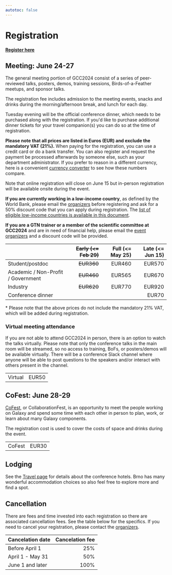 ```yaml
---
autotoc: false
---
```


<slot name="/events/gcc2024/header" />


# Registration

  <div class="text-center my-5">
    <a href="https://register.oxfordabstracts.com/event/5248?preview=true" type="button" class="btn btn-primary" target="_blank">
        <strong>Register here</strong>
    </a>
  </div>
</div>


## Meeting: June 24-27

The general meeting portion of GCC2024 consist of a series of peer-reviewed
talks, posters, demos, training sessions, Birds-of-a-Feather meetups, and sponsor talks.

The registration fee includes admission to the meeting events, snacks and drinks
during the morning/afternoon break, and lunch for each day.

Tuesday evening will be the official conference dinner, which needs to be
purchased along with the registration. If you'd like to purchase additional
dinner tickets for your travel companion(s) you can do so at the time of
registration.

**Please note that all prices are listed in Euros (EUR) and exclude the mandatory
VAT (21%).** When paying for the registration, you can use a credit card or do a bank
transfer. You can also register and request the payment be processed afterwards
by someone else, such as your department administrator. If you prefer to
reason in a different currency, here is a convenient [currency
converter](https://www.oanda.com/currency-converter/en/?from=EUR&to=USD&amount=360)
to see how these numbers compare.

Note that online registration will close on June 15 but in-person registration
will be available onsite during the event.

**If you are currently working in a low-income country**, as defined by the
World Bank, please email the [organizers](mailto:gcc2024-org@gaggle.email) before
registering and ask for a 50% discount code that you can apply during
registration. The [list of eligible low-income countries is available in this
document](https://gxy-shared.s3.amazonaws.com/low-income-countries.pdf).

**If you are a GTN trainer or a member of the scientific committee at GCC2024**
and are in need of financial help, please email the [event
organizers](mailto:gcc2024-org@gaggle.email) and a discount code will be
provided.

|                                    | ~~Early (<= Feb 29)~~ | Full (<= May 25) | Late (<= Jun 15) |
| --- | ---: | ---: | ---: |
| Student/postdoc                    | ~~EUR360~~ | EUR460 | EUR570   |
| Academic / Non-Profit / Government | ~~EUR460~~ | EUR565 | EUR670   |
| Industry                           | ~~EUR620~~ | EUR770 | EUR920   |
| Conference dinner                  |        |        | EUR70    |

\* Please note that the above prices do not include the mandatory 21% VAT, which
will be added during registration.


### Virtual meeting attendance

If you are not able to attend GCC2024 in person, there is an option to watch the
talks virtually. Please note that only the conference talks in the main room
will be streamed, so no access to training, BoFs, or posters/demos will be
available virtually. There will be a conference Slack channel where anyone will
be able to post questions to the speakers and/or interact with others present in
the channel.

|     |      |
| --- | ---: |
| Virtual    | EUR50 |


## CoFest: June 28-29

[CoFest](/events/gcc2024/cofest/), or CollaborationFest, is an opportunity to
meet the people working on Galaxy and spend some time with each other in person
to plan, work, or learn about many Galaxy components.

The registration cost is used to cover the costs of space and drinks during the
event.

|        |        |
| --- | ---: |
| CoFest | EUR30 |


## Lodging

See the [Travel page](/events/gcc2024/travel/) for details about the conference
hotels. Brno has many wonderful accommodation choices so also feel free to
explore more and find a spot.


## Cancellation

There are fees and time invested into each registration so there are associated
cancellation fees. See the table below for the specifics. If you need to cancel
your registration, please contact the
[organizers](mailto:gcc2024-org@gaggle.email).

| Cancelation date         | Cancelation fee |
| ------------------------ | --------------: |
| Before April 1           | 25%             |
| April 1 - May 31         | 50%             |
| June 1 and later         | 100%            |
